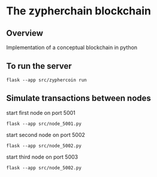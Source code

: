 # The zypherchain blockchain 

## Overview
Implementation of a conceptual blockchain in python

## To run the server
```
flask --app src/zyphercoin run
```

## Simulate transactions between nodes
start first node on port 5001

```
flask --app src/node_5001.py
```
start second node on port 5002

```
flask --app src/node_5002.py
```
start third node on port 5003

```
flask --app src/node_5002.py
```

## 


